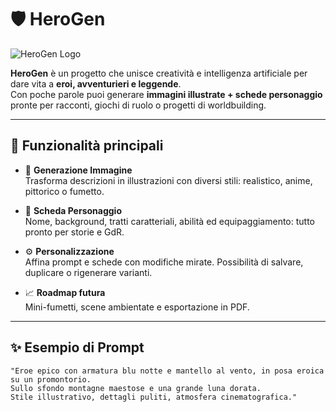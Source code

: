 # 🛡️ HeroGen
![HeroGen Logo](img/HeroGen_logo.png)

**HeroGen** è un progetto che unisce creatività e intelligenza artificiale per dare vita a **eroi, avventurieri e leggende**.  
Con poche parole puoi generare **immagini illustrate + schede personaggio** pronte per racconti, giochi di ruolo o progetti di worldbuilding.  

---

## 🚀 Funzionalità principali

- 🎨 **Generazione Immagine**  
  Trasforma descrizioni in illustrazioni con diversi stili: realistico, anime, pittorico o fumetto.  

- 📜 **Scheda Personaggio**  
  Nome, background, tratti caratteriali, abilità ed equipaggiamento: tutto pronto per storie e GdR.  

- ⚙️ **Personalizzazione**  
  Affina prompt e schede con modifiche mirate. Possibilità di salvare, duplicare o rigenerare varianti.  

- 📈 **Roadmap futura**  
  Mini-fumetti, scene ambientate e esportazione in PDF.  

---

## ✨ Esempio di Prompt

```text
"Eroe epico con armatura blu notte e mantello al vento, in posa eroica su un promontorio.
Sullo sfondo montagne maestose e una grande luna dorata.
Stile illustrativo, dettagli puliti, atmosfera cinematografica."

